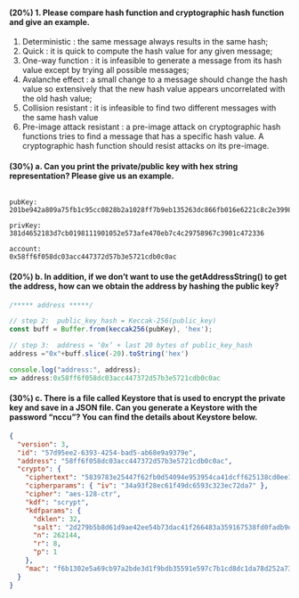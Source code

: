 #### (20%) 1. Please compare hash function and cryptographic hash function and give an example.

1. Deterministic : the same message always results in the same hash;
2. Quick : it is quick to compute the hash value for any given message;
3. One-way function : it is infeasible to generate a message from its hash value except by trying all possible messages;
4. Avalanche effect : a small change to a message should change the hash value so extensively that the new hash value appears uncorrelated with the old hash value;
5. Collision resistant : it is infeasible to find two different messages with the same hash value
6. Pre-image attack resistant : a pre-image attack on cryptographic hash functions tries to find a message that has a specific hash value. A cryptographic hash function should resist attacks on its pre-image.

#### (30%) a. Can you print the private/public key with hex string representation? Please give us an example.

```

pubKey:
201be942a809a75fb1c95cc0828b2a1028ff7b9eb135263dc866fb016e6221c8c2e3998bbeae0fa323c261659c209b07668189109c23e43ec5bcaba1f7e9652d

privKey:
381d4652183d7cb0198111901052e573afe470eb7c4c29758967c3901c472336

account:
0x58ff6f058dc03acc447372d57b3e5721cdb0c0ac
```

#### (20%) b. In addition, if we don’t want to use the getAddressString() to get the address, how can we obtain the address by hashing the public key?

```javascript
/***** address *****/

// step 2:  public_key_hash = Keccak-256(public_key)
const buff = Buffer.from(keccak256(pubKey), 'hex');

// step 3:  address = ‘0x’ + last 20 bytes of public_key_hash
address ="0x"+buff.slice(-20).toString('hex')

console.log("address:", address);
=> address:0x58ff6f058dc03acc447372d57b3e5721cdb0c0ac
```

#### (30%) c. There is a file called Keystore that is used to encrypt the private key and save in a JSON file. Can you generate a Keystore with the password “nccu”? You can find the details about Keystore below.

```json
{
  "version": 3,
  "id": "57d95ee2-6393-4254-bad5-ab68e9a9379e",
  "address": "58ff6f058dc03acc447372d57b3e5721cdb0c0ac",
  "crypto": {
    "ciphertext": "5839783e25447f62fb0d54094e953954ca41dcff625138cd0ee151c1c07b1b94",
    "cipherparams": { "iv": "34a93f28ec61f49dc6593c323ec72da7" },
    "cipher": "aes-128-ctr",
    "kdf": "scrypt",
    "kdfparams": {
      "dklen": 32,
      "salt": "2d279b5b8d61d9ae42ee54b73dac41f266483a359167538fd0fadb9df434d587",
      "n": 262144,
      "r": 8,
      "p": 1
    },
    "mac": "f6b1302e5a69cb97a2bde3d1f9bdb35591e597c7b1cd8dc1da78d252a736d4e5"
  }
}
```
